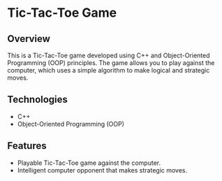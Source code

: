 # Tic-Tac-Toe Game

## Overview
This is a Tic-Tac-Toe game developed using C++ and Object-Oriented Programming (OOP) principles. The game allows you to play against the computer, which uses a simple algorithm to make logical and strategic moves.

## Technologies
- C++
- Object-Oriented Programming (OOP)

## Features
- Playable Tic-Tac-Toe game against the computer.
- Intelligent computer opponent that makes strategic moves.
